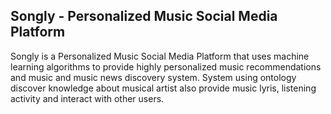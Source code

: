 ## Songly - Personalized Music Social Media Platform

 Songly is a Personalized Music Social Media Platform that uses machine learning algorithms to provide highly personalized music recommendations and music and music news discovery system. System using ontology discover knowledge about musical artist also provide music lyris, listening activity and interact with other users.
